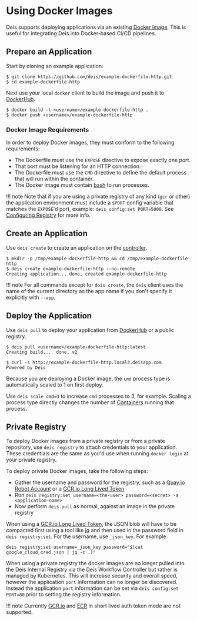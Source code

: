 # Using Docker Images

Deis supports deploying applications via an existing [Docker Image][].
This is useful for integrating Deis into Docker-based CI/CD pipelines.


## Prepare an Application

Start by cloning an example application:

    $ git clone https://github.com/deis/example-dockerfile-http.git
    $ cd example-dockerfile-http

Next use your local `docker` client to build the image and push
it to [DockerHub][].

    $ docker build -t <username>/example-dockerfile-http .
    $ docker push <username>/example-dockerfile-http


### Docker Image Requirements

In order to deploy Docker images, they must conform to the following requirements:

* The Dockerfile must use the `EXPOSE` directive to expose exactly one port.
* That port must be listening for an HTTP connection.
* The Dockerfile must use the `CMD` directive to define the default process that will run within the container.
* The Docker image must contain [bash](https://www.gnu.org/software/bash/) to run processes.

!!! note
    Note that if you are using a private registry of any kind (`gcr` or other) the application environment must include a `$PORT` config variable that matches the `EXPOSE`'d port, example: `deis config:set PORT=5000`. See [Configuring Registry](../installing-workflow/configuring-registry/#configuring-off-cluster-private-registry) for more info.

## Create an Application

Use `deis create` to create an application on the [controller][].

    $ mkdir -p /tmp/example-dockerfile-http && cd /tmp/example-dockerfile-http
    $ deis create example-dockerfile-http --no-remote
    Creating application... done, created example-dockerfile-http

!!! note
    For all commands except for `deis create`, the `deis` client uses the name of the current directory
    as the app name if you don't specify it explicitly with `--app`.


## Deploy the Application

Use `deis pull` to deploy your application from [DockerHub][] or
a public registry.

    $ deis pull <username>/example-dockerfile-http:latest
    Creating build...  done, v2

    $ curl -s http://example-dockerfile-http.local3.deisapp.com
    Powered by Deis

Because you are deploying a Docker image, the `cmd` process type is automatically scaled to 1 on first deploy.

Use `deis scale cmd=3` to increase `cmd` processes to 3, for example. Scaling a
process type directly changes the number of [Containers][container]
running that process.

## Private Registry

To deploy Docker images from a private registry or from a private repository, use `deis registry`
to attach credentials to your application. These credentials are the same as you'd use when running
`docker login` at your private registry.

To deploy private Docker images, take the following steps:

* Gather the username and password for the registry, such as a [Quay.io Robot Account][] or a [GCR.io Long Lived Token][]
* Run `deis registry:set username=<the-user> password=<secret> -a <application-name>`
* Now perform `deis pull` as normal, against an image in the private registry

When using a [GCR.io Long Lived Token][], the JSON blob will have to be compacted first using a
tool like [jq][] and then used in the password field in `deis registry:set`. For the username, use
`_json_key`. For example:

```
deis registry:set username=_json_key password="$(cat google_cloud_cred.json | jq -c .)"
```

When using a private registry the docker images are no longer pulled into the Deis Internal Registry via
the Deis Workflow Controller but rather is managed by Kubernetes. This will increase security and overall speed,
however the application `port` information can no longer be discovered. Instead the application `port` information can be set via
`deis config:set PORT=80` prior to setting the registry information.

!!! note
    Currently [GCR.io][] and [ECR][] in short lived auth token mode are not supported.

[container]: ../reference-guide/terms.md#container
[controller]: ../understanding-workflow/components.md#controller
[Docker Image]: https://docs.docker.com/introduction/understanding-docker/
[DockerHub]: https://registry.hub.docker.com/
[CMD instruction]: https://docs.docker.com/reference/builder/#cmd
[Quay.io Robot Account]: https://docs.quay.io/glossary/robot-accounts.html
[GCR.io Long Lived Token]: https://cloud.google.com/container-registry/docs/auth#using_a_json_key_file
[jq]: https://stedolan.github.io/jq/
[GCR.io]: https://gcr.io
[ECR]: https://aws.amazon.com/ecr/
